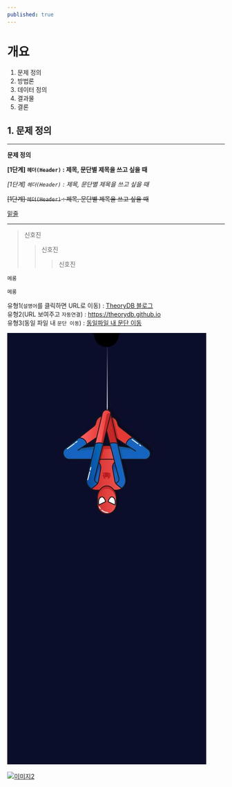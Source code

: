 ```yaml
---
published: true
---
```

# 개요

1. 문제 정의
2. 방법론
3. 데이터 정의
4. 결과물
5. 결론

## 1. 문제 정의
---

**문제 정의**

__[1단계] `헤더(Header)` : 제목, 문단별 제목을 쓰고 싶을 때__

_[1단계] `헤더(Header)` : 제목, 문단별 제목을 쓰고 싶을 때_

~~[1단계] `헤더(Header)` : 제목, 문단별 제목을 쓰고 싶을 때~~

<u>밑줄</u>

---

> 신호진
>> 신호진
>>> 신호진

```
메롱
```

`메롱`

유형1(`설명어`를 클릭하면 URL로 이동) : [TheoryDB 블로그](https://theorydb.github.io "마우스를 올려놓으면 말풍선이 나옵니다.")  
유형2(URL 보여주고 `자동연결`) : <https://theorydb.github.io>  
유형3(동일 파일 내 `문단 이동`) : [동일파일 내 문단 이동](#markdown의-반드시-알아야-하는-문법) 


![이미지](https://github.com/tlsghwls44/tlsghwls44.github.io/blob/master/assets/img/main_column2.jpg)

[![이미지2](https://theorydb.github.io/assets/img/think/2019-06-25-think-future-ai-1.png)](https://theorydb.github.io/think/2019/06/25/think-future-ai/)
